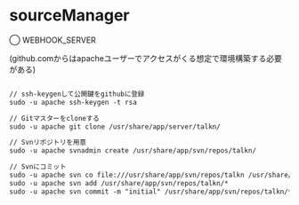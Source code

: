 # sourceManager

◯ WEBHOOK_SERVER

(github.comからはapacheユーザーでアクセスがくる想定で環境構築する必要がある)

```html

// ssh-keygenして公開鍵をgithubに登録
sudo -u apache ssh-keygen -t rsa

// Gitマスターをcloneする
sudo -u apache git clone /usr/share/app/server/talkn/

// Svnリポジトリを用意
sudo -u apache svnadmin create /usr/share/app/svn/repos/talkn/

// Svnにコミット
sudo -u apache svn co file:///usr/share/app/svn/repos/talkn /usr/share/app/server/talkn/
sudo -u apache svn add /usr/share/app/svn/repos/talkn/*
sudo -u apache svn commit -m "initial" /usr/share/app/svn/repos/talkn/*
```
